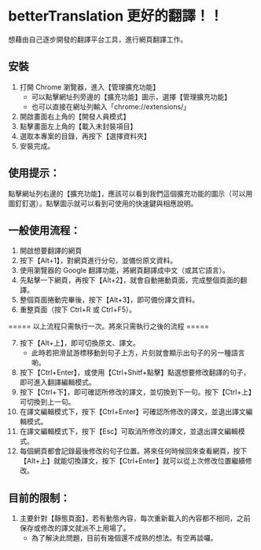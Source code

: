 # betterTranslation 更好的翻譯！！

想藉由自己逐步開發的翻譯平台工具，進行網頁翻譯工作。

## 安裝

1. 打開 Chrome 瀏覽器，進入【管理擴充功能】
    - 可以點擊網址列旁邊的【擴充功能】圖示，選擇【管理擴充功能】
    - 也可以直接在網址列輸入「chrome://extensions/」 
2. 開啟畫面右上角的【開發人員模式】
3. 點擊畫面左上角的【載入未封裝項目】
4. 選取本專案的目錄，再按下【選擇資料夾】
5. 安裝完成。

## 使用提示：

點擊網址列右邊的【擴充功能】，應該可以看到我們這個擴充功能的圖示（可以用圖釘釘選）。點擊圖示就可以看到可使用的快速鍵與相應說明。

## 一般使用流程：

1. 開啟想要翻譯的網頁
2. 按下【Alt+1】，對網頁進行分句，並備份原文資料。
3. 使用瀏覽器的 Google 翻譯功能，將網頁翻譯成中文（或其它語言）。
4. 先點擊一下網頁，再按下【Alt+2】，就會自動捲動頁面，完成整個頁面的翻譯。
5. 整個頁面捲動完畢後，按下【Alt+3】，即可備份譯文資料。
6. 重整頁面（按下 Ctrl+R 或 Ctrl+F5）。

===== 以上流程只需執行一次。將來只需執行之後的流程 =====

7. 按下【Alt+上】，即可切換原文、譯文。
    - 此時若把滑鼠游標移動到句子上方，片刻就會顯示出句子的另一種語言喲。
8. 按下【Ctrl+Enter】，或使用【Ctrl+Shitf+點擊】點選想要修改翻譯的句子，即可進入翻譯編輯模式。
9. 按下【Ctrl+下】，即可確認所修改的譯文，並切換到下一句。按下【Ctrl+上】可切換到上一句。
10. 在譯文編輯模式下，按下【Ctrl+Enter】可確認所修改的譯文，並退出譯文編輯模式。
11. 在譯文編輯模式下，按下【Esc】可取消所修改的譯文，並退出譯文編輯模式。
12. 每個網頁都會記錄最後修改的句子位置。將來任何時候回來查看網頁，按下【Alt+上】就能切換譯文，按下【Ctrl+Enter】就可以從上次修改位置繼續修改。

## 目前的限制：

1. 主要針對【靜態頁面】，若有動態內容，每次重新載入的內容都不相同，之前保存或修改的譯文就派不上用場了。
    - 為了解決此問題，目前有幾個還不成熟的想法。有空再談囉。
